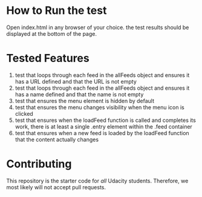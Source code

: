 # How to Run the test

Open index.html in any browser of your choice. the test results should be displayed at the bottom of the page.

# Tested Features

1. test that loops through each feed in the allFeeds object and ensures it has a URL defined and that the URL is not empty
2. test that loops through each feed in the allFeeds object and ensures it has a name defined and that the name is not empty
3. test that ensures the menu element is hidden by default
4. test that ensures the menu changes visibility when the menu icon is clicked
5. test that ensures when the loadFeed function is called and completes its work, there is at least a single .entry element within the .feed container
6. test that ensures when a new feed is loaded by the loadFeed function that the content actually changes


# Contributing

This repository is the starter code for _all_ Udacity students. Therefore, we most likely will not accept pull requests.
